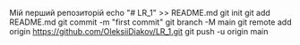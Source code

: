 Мій перший репозиторій
echo "# LR_1" >> README.md
git init
git add README.md
git commit -m "first commit"
git branch -M main
git remote add origin https://github.com/OleksiiDiakov/LR_1.git
git push -u origin main
